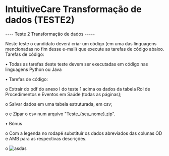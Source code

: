 # IntuitiveCare Transformação de dados (TESTE2)
 
---- Teste 2 Transformação de dados ----- 

Neste teste o candidato deverá criar um código (em uma das linguagens mencionadas no fim desse e-mail) que execute as tarefas de código abaixo. Tarefas de código:

•	Todas as tarefas deste teste devem ser executadas em código nas linguagens Python ou Java

•	Tarefas de código:

o	Extrair do pdf do anexo I do teste 1 acima os dados da tabela Rol de Procedimentos e Eventos em Saúde (todas as páginas);

o	Salvar dados em uma tabela estruturada, em csv;

o	e Zipar o csv num arquivo "Teste_{seu_nome}.zip".


•	Bônus

o	Com a legenda no rodapé substituir os dados abreviados das colunas OD e AMB para as respectivas descrições.

o	 ![asdas](https://user-images.githubusercontent.com/110856621/199254346-71fd723d-b400-4079-8e04-9a9637b087df.png)

